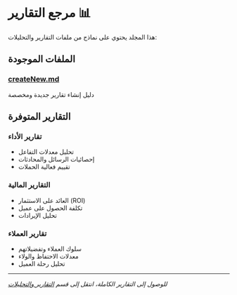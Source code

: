 # مرجع التقارير 📊

هذا المجلد يحتوي على نماذج من ملفات التقارير والتحليلات:

## الملفات الموجودة

### [createNew.md](./createNew.md)
دليل إنشاء تقارير جديدة ومخصصة

## التقارير المتوفرة

### تقارير الأداء
- تحليل معدلات التفاعل
- إحصائيات الرسائل والمحادثات
- تقييم فعالية الحملات

### التقارير المالية  
- العائد على الاستثمار (ROI)
- تكلفة الحصول على عميل
- تحليل الإيرادات

### تقارير العملاء
- سلوك العملاء وتفضيلاتهم
- معدلات الاحتفاظ والولاء
- تحليل رحلة العميل

---

*للوصول إلى التقارير الكاملة، انتقل إلى قسم [التقارير والتحليلات](../التقارير/)*
